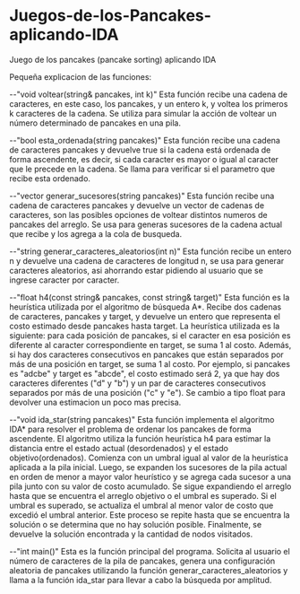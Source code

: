 # Juegos-de-los-Pancakes-aplicando-IDA
Juego de los pancakes (pancake sorting) aplicando IDA

Pequeña explicacion de las funciones:

--"void voltear(string& pancakes, int k)" Esta función recibe una cadena de caracteres, en este caso, los pancakes, y un entero k, y voltea los primeros k caracteres de la cadena. Se utiliza para simular la acción de voltear un número determinado de pancakes en una pila.

--"bool esta_ordenada(string pancakes)" Esta función recibe una cadena de caracteres pancakes y devuelve true si la cadena está ordenada de forma ascendente, es decir, si cada caracter es mayor o igual al caracter que le precede en la cadena. Se llama para verificar si el parametro que recibe esta ordenado.

--"vector generar_sucesores(string pancakes)" Esta función recibe una cadena de caracteres pancakes y devuelve un vector de cadenas de caracteres, son las posibles opciones de voltear distintos numeros de pancakes del arreglo. Se usa para generas sucesores de la cadena actual que recibe y los agrega a la cola de busqueda.

--"string generar_caracteres_aleatorios(int n)" Esta función recibe un entero n y devuelve una cadena de caracteres de longitud n, se usa para generar caracteres aleatorios, asi ahorrando estar pidiendo al usuario que se ingrese caracter por caracter.

--"float h4(const string& pancakes, const string& target)" Esta función es la heurística utilizada por el algoritmo de búsqueda A*. Recibe dos cadenas de caracteres, pancakes y target, y devuelve un entero que representa el costo estimado desde pancakes hasta target. La heurística utilizada es la siguiente: para cada posición de pancakes, si el caracter en esa posición es diferente al caracter correspondiente en target, se suma 1 al costo. Además, si hay dos caracteres consecutivos en pancakes que están separados por más de una posición en target, se suma 1 al costo. Por ejemplo, si pancakes es "adcbe" y target es "abcde", el costo estimado será 2, ya que hay dos caracteres diferentes ("d" y "b") y un par de caracteres consecutivos separados por más de una posición ("c" y "e"). Se cambio a tipo float para devolver una estimacion un poco mas precisa.

--"void ida_star(string pancakes)" Esta función implementa el algoritmo IDA* para resolver el problema de ordenar los pancakes de forma ascendente. El algoritmo utiliza la función heurística h4 para estimar la distancia entre el estado actual (desordenados) y el estado objetivo(ordenados). Comienza con un umbral igual al valor de la heurística aplicada a la pila inicial. Luego, se expanden los sucesores de la pila actual en orden de menor a mayor valor heurístico y se agrega cada sucesor a una pila junto con su valor de costo acumulado. Se sigue expandiendo el arreglo hasta que se encuentra el arreglo objetivo o el umbral es superado. Si el umbral es superado, se actualiza el umbral al menor valor de costo que excedió el umbral anterior. Este proceso se repite hasta que se encuentra la solución o se determina que no hay solución posible. Finalmente, se devuelve la solución encontrada y la cantidad de nodos visitados.

--"int main()" Esta es la función principal del programa. Solicita al usuario el número de caracteres de la pila de pancakes, genera una configuración aleatoria de pancakes utilizando la función generar_caracteres_aleatorios y llama a la función ida_star para llevar a cabo la búsqueda por amplitud.
